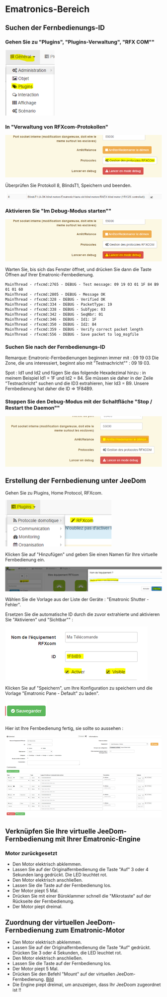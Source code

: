# Ematronics-Bereich

## Suchen der Fernbedienungs-ID

### Gehen Sie zu "Plugins", "Plugins-Verwaltung", "RFX COM""

![Bild07](images/volet.ematronic/image07.png)

### In "Verwaltung von RFXcom-Protokollen"

![Bild04](images/volet.ematronic/image04.png)

Überprüfen Sie Protokoll 8, BlindsT1, Speichern und beenden.

![Bild08](images/volet.ematronic/image08.png)

### Aktivieren Sie "Im Debug-Modus starten""

![Bild03](images/volet.ematronic/image03.png)

Warten Sie, bis sich das Fenster öffnet, und drücken Sie dann die Taste Öffnen auf Ihrer Ematronic-Fernbedienung.

````
MainThread - rfxcmd:2765 - DEBUG - Test message: 09 19 03 01 1F 84 B9 01 01 60
MainThread - rfxcmd:2805 - DEBUG - Message OK
MainThread - rfxcmd:328 - DEBUG - Verified OK
MainThread - rfxcmd:334 - DEBUG - PacketType: 19
MainThread - rfxcmd:338 - DEBUG - SubType: 03
MainThread - rfxcmd:342 - DEBUG - SeqNbr: 01
MainThread - rfxcmd:346 - DEBUG - Id1: 1F
MainThread - rfxcmd:350 - DEBUG - Id2: 84
MainThread - rfxcmd:359 - DEBUG - Verify correct packet length
MainThread - rfxcmd:556 - DEBUG - Save packet to log_msgfile
````

### Suchen Sie nach der Fernbedienungs-ID

Remarque: Ematronic-Fernbedienungen beginnen immer mit : 09 19 03 Die Zone, die uns interessiert, beginnt also mit "Testnachricht"" : 09 19 03.

Spot : Id1 und Id2 und fügen Sie das folgende Hexadezimal hinzu : in meinem Beispiel Id1 = 1F und Id2 = 84. Sie müssen sie daher in der Zeile "Testnachricht" suchen und die ID3 extrahieren, hier Id3 = B9. Unsere Fernbedienung hat daher die ID ⇒ 1F84B9.

### Stoppen Sie den Debug-Modus mit der Schaltfläche "Stop / Restart the Daemon""

![Bild06](images/volet.ematronic/image06.png)

## Erstellung der Fernbedienung unter JeeDom

Gehen Sie zu Plugins, Home Protocol, RFXcom.

![Bild10](images/volet.ematronic/image10.png)

Klicken Sie auf "Hinzufügen" und geben Sie einen Namen für Ihre virtuelle Fernbedienung ein.

![Bild00](images/volet.ematronic/image00.png)

Wählen Sie die Vorlage aus der Liste der Geräte : "Ematronic Shutter - Fehler".

Ersetzen Sie die automatische ID durch die zuvor extrahierte und aktivieren Sie "Aktivieren" und "Sichtbar"" :

![Bild11](images/volet.ematronic/image11.png)

Klicken Sie auf "Speichern", um Ihre Konfiguration zu speichern und die Vorlage "Ematronic Pane - Default" zu laden".

![Bild02](images/volet.ematronic/image02.png)

Hier ist Ihre Fernbedienung fertig, sie sollte so aussehen :

![Bild05](images/volet.ematronic/image05.png)

## Verknüpfen Sie Ihre virtuelle JeeDom-Fernbedienung mit Ihrer Ematronic-Engine

### Motor zurückgesetzt

-   Den Motor elektrisch abklemmen.
-   Lassen Sie auf der Originalfernbedienung die Taste "Auf" 3 oder 4 Sekunden lang gedrückt. Die LED leuchtet rot.
-   Den Motor elektrisch anschließen.
-   Lassen Sie die Taste auf der Fernbedienung los.
-   Der Motor piept 5 Mal.
-   Drücken Sie mit einer Büroklammer schnell die "Mikrotaste" auf der Rückseite der Fernbedienung.
-   Der Motor piept dreimal.

## Zuordnung der virtuellen JeeDom-Fernbedienung zum Ematronic-Motor

-   Den Motor elektrisch abklemmen.
-   Lassen Sie auf der Originalfernbedienung die Taste "Auf" gedrückt. Drücken Sie 3 oder 4 Sekunden, die LED leuchtet rot.
-   Den Motor elektrisch anschließen.
-   Lassen Sie die Taste auf der Fernbedienung los.
-   Der Motor piept 5 Mal.
-   Drücken Sie den Befehl "Mount" auf der virtuellen JeeDom-Fernbedienung.
[Bild](images/volet.ematronic/image09.png)
-   Die Engine piept dreimal, um anzuzeigen, dass Ihr JeeDoom zugeordnet ist !!
